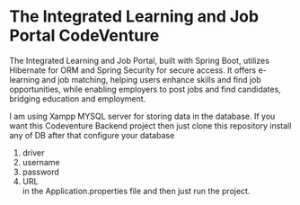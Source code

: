 # The Integrated Learning and Job Portal CodeVenture
 The Integrated Learning and Job Portal, built with Spring Boot, utilizes Hibernate for ORM and Spring Security for secure access. It offers e-learning  and job matching, helping users enhance skills and find job opportunities, while enabling employers to post jobs and find candidates, bridging education and employment.

I am using Xampp MYSQL server for storing data in the database.
If you want this Codeventure Backend project then just clone this repository install any of DB after that configure your database
1. driver
2. username
3. password
4. URL </br>
in the Application.properties file and then just run the project.
